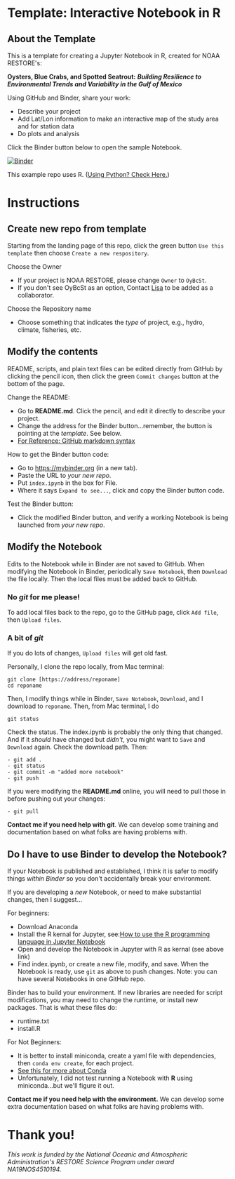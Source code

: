 # Template: Interactive Notebook in R 

## About the Template
This is a template for creating a Jupyter Notebook in R, created for NOAA RESTORE's:

**Oysters, Blue Crabs, and Spotted Seatrout:** ***Building Resilience to Environmental Trends and Variability in the Gulf of Mexico***

Using GitHub and Binder, share your work:
- Describe your project
- Add Lat/Lon information to make an interactive map of the study area and for station data
- Do plots and analysis

Click the Binder button below to open the sample Notebook.

[![Binder](https://mybinder.org/badge_logo.svg)](https://mybinder.org/v2/gh/OyBcSt/project-template-r/HEAD?labpath=index.ipynb)

This example repo uses R.  ([Using Python? Check Here.](https://github.com/OyBcSt/project-template-python))



# Instructions

## Create new repo from template
Starting from the landing page of this repo, click the green button `Use this template` then choose `Create a new respository`.

Choose the Owner
- If your project is NOAA RESTORE, please change `Owner` to `OyBcSt`.  
- If you don't see OyBcSt as an option, Contact [Lisa](mailto:lllowe@ncsu.edu) to be added as a collaborator.  

Choose the Repository name
- Choose something that indicates the *type* of project, e.g., hydro, climate, fisheries, etc.

## Modify the contents

README, scripts, and plain text files can be edited directly from GitHub by clicking the pencil icon, then click the green `Commit changes` button at the bottom of the page.

Change the README:
- Go to **README.md**.  Click the pencil, and edit it directly to describe your project.
- Change the address for the Binder button...remember, the button is pointing at the *template*.  See below.
- [For Reference: GitHub markdown syntax](https://docs.github.com/en/github/writing-on-github/getting-started-with-writing-and-formatting-on-github/basic-writing-and-formatting-syntax)

How to get the Binder button code:
- Go to https://mybinder.org (in a new tab).
- Paste the URL to *your new repo*.
- Put `index.ipynb` in the box for File.
- Where it says `Expand to see...`, click and copy the Binder button code.

Test the Binder button:
- Click the modified Binder button, and verify a working Notebook is being launched from *your new repo*.



## Modify the Notebook

Edits to the Notebook while in Binder are not saved to GitHub.  When modifying the Notebook in Binder, periodically `Save Notebook`, then `Download` the file locally.  Then the local files must be added back to GitHub.

### No *git* for me please!
To add local files back to the repo, go to the GitHub page, click `Add file`, then `Upload files`.

### A bit of *git*
If you do lots of changes, `Upload files` will get old fast. 

Personally, I clone the repo locally, from Mac terminal:
```
git clone [https://address/reponame]
cd reponame
```

Then, I modify things while in Binder, `Save Notebook`, `Download`, and I download to `reponame`.  Then, from Mac terminal, I do
```
git status
```
Check the status.  The index.ipynb is probably the only thing that changed.  And if it *should* have changed but *didn't*, you might want to `Save` and `Download` again.  Check the download path.  Then:
```
- git add .
- git status
- git commit -m "added more notebook"
- git push
```

If you were modifying the **README.md** online, you will need to pull those in before pushing out your changes:
```
- git pull
```

**Contact me if you need help with git**.  We can develop some training and documentation based on what folks are having problems with.



## Do I have to use Binder to develop the Notebook?
If your Notebook is published and established, I think it is safer to modify things *within Binder* so you don't accidentally break your environment.  

If you are developing a *new* Notebook, or need to make substantial changes, then I suggest...

For beginners:
- Download Anaconda
- Install the R kernal for Jupyter, see:[How to use the R programming language in Jupyter Notebook](https://docs.anaconda.com/navigator/tutorials/r-lang/)
- Open and develop the Notebook in Jupyter with R as kernal (see above link)
- Find index.ipynb, or create a new file, modify, and save.
When the Notebook is ready, use `git` as above to push changes.  Note: you can have several Notebooks in one GitHub repo.  


Binder has to build your environment.  If new libraries are needed for script modifications, you may need to change the runtime, or install new packages.  That is what these files do:
- runtime.txt
- install.R

For Not Beginners:
- It is better to install miniconda, create a yaml file with dependencies, then `conda env create`, for each project.  
- [See this for more about Conda](https://hpc.ncsu.edu/Software/Apps.php?app=Conda)
- Unfortunately, I did not test running a Notebook with **R** using miniconda...but we'll figure it out.

**Contact me if you need help with the environment.** We can develop some extra documentation based on what folks are having problems with.


# Thank you!
*This work is funded by the National Oceanic and Atmospheric Administration's RESTORE Science Program under award NA19NOS4510194.*

